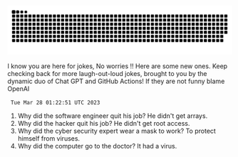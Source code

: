 <picture>
  <source media="(prefers-color-scheme: dark)" srcset="https://raw.githubusercontent.com/platane/platane/output/github-contribution-grid-snake-dark.svg">
  <source media="(prefers-color-scheme: light)" srcset="https://raw.githubusercontent.com/platane/platane/output/github-contribution-grid-snake.svg">
  <img alt="github contribution grid snake animation" src="https://raw.githubusercontent.com/platane/platane/output/github-contribution-grid-snake.svg">
</picture>


I know you are here for jokes, No worries !!
Here are some new ones. Keep checking back for more laugh-out-loud jokes, brought to you by the dynamic duo of Chat GPT and GitHub Actions! If they are not funny blame OpenAI

     Tue Mar 28 01:22:51 UTC 2023
1. Why did the software engineer quit his job? He didn't get arrays.
2. Why did the hacker quit his job? He didn't get root access.
3. Why did the cyber security expert wear a mask to work? To protect himself from viruses.
4. Why did the computer go to the doctor? It had a virus.

